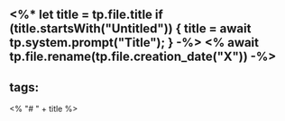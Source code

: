<%*
let title = tp.file.title
if (title.startsWith("Untitled")) {
	title = await tp.system.prompt("Title");
}
-%>
<% await tp.file.rename(tp.file.creation_date("X")) -%>
---
tags:
---
<% "# " + title %> 